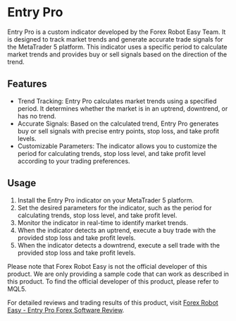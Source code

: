 # Entry Pro

Entry Pro is a custom indicator developed by the Forex Robot Easy Team. It is designed to track market trends and generate accurate trade signals for the MetaTrader 5 platform. This indicator uses a specific period to calculate market trends and provides buy or sell signals based on the direction of the trend.

## Features

- Trend Tracking: Entry Pro calculates market trends using a specified period. It determines whether the market is in an uptrend, downtrend, or has no trend.
- Accurate Signals: Based on the calculated trend, Entry Pro generates buy or sell signals with precise entry points, stop loss, and take profit levels.
- Customizable Parameters: The indicator allows you to customize the period for calculating trends, stop loss level, and take profit level according to your trading preferences.

## Usage

1. Install the Entry Pro indicator on your MetaTrader 5 platform.
2. Set the desired parameters for the indicator, such as the period for calculating trends, stop loss level, and take profit level.
3. Monitor the indicator in real-time to identify market trends.
4. When the indicator detects an uptrend, execute a buy trade with the provided stop loss and take profit levels.
5. When the indicator detects a downtrend, execute a sell trade with the provided stop loss and take profit levels.

Please note that Forex Robot Easy is not the official developer of this product. We are only providing a sample code that can work as described in this product. To find the official developer of this product, please refer to MQL5.

For detailed reviews and trading results of this product, visit [Forex Robot Easy - Entry Pro Forex Software Review](https://forexroboteasy.com/forex-robot-review/entry-pro-forex-software-review-trend-tracking-innovation/).
